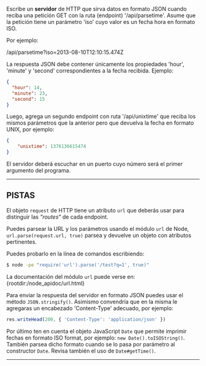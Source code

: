 Escribe un **servidor** de HTTP que sirva datos en formato JSON cuando reciba una petición GET con la ruta (endpoint) '/api/parsetime'. Asume que la petición tiene un parámetro 'iso' cuyo valor es un fecha hora en formato ISO.

Por ejemplo:

  /api/parsetime?iso=2013-08-10T12:10:15.474Z

La respuesta JSON debe contener únicamente los propiedades 'hour', 'minute' y 'second' correspondientes a la fecha recibida. Ejemplo:

```json
{
  "hour": 14,
  "minute": 23,
  "second": 15
}
```

Luego, agrega un segundo endpoint con ruta '/api/unixtime' que reciba los mismos parámetros que la anterior pero que devuelva la fecha en formato UNIX, por ejemplo:

```json
{ 
	"unixtime": 1376136615474 
}
```

El servidor deberá escuchar en un puerto cuyo número será el primer argumento del programa.

----------------------------------------------------------------------
## PISTAS

El objeto `request` de HTTP tiene un atributo `url` que deberás usar para distinguir las *"routes"* de cada endpoint.

Puedes parsear la URL y los parámetros usando el módulo `url` de Node, `url.parse(request.url, true)` parsea y devuelve un objeto con atributos pertinentes.

Puedes probarlo en la línea de comandos escribiendo:

```sh
$ node -pe "require('url').parse('/test?q=1', true)"
```
La documentación del módulo `url` puede verse en:
  {rootdir:/node_apidoc/url.html}
  
Para enviar la respuesta del servidor en formato JSON puedes usar el método `JSON.stringify()`.
Asimismo convendría que en la misma le agregaras un encabezado 'Content-Type' adecuado, por ejemplo:

```js
res.writeHead(200, { 'Content-Type': 'application/json' })
```

Por último ten en cuenta el objeto JavaScript `Date` que permite imprimir fechas en formato ISO format, por ejemplo: `new Date().toISOString()`. También parsea dicho formato cuando se lo pasa por parámetro al constructor `Date`. Revisa también el uso de `Date#getTime()`.

----------------------------------------------------------------------
